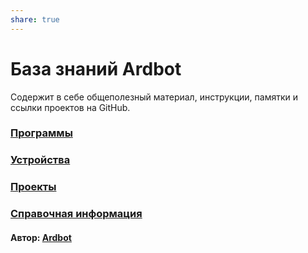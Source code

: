 ```yaml
---
share: true
---
```

# База знаний Ardbot
Содержит в себе общеполезный материал, инструкции, памятки и ссылки проектов на GitHub.

### [Программы](1.soft.md)
### [Устройства](2.device.md)
### [Проекты](3.projects.md)
### [Справочная информация](4.info.md)
#### Автор: [Ardbot](https://github.com/Ardbot)